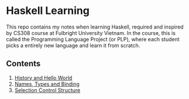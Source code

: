 # Haskell Learning
This repo contains my notes when learning Haskell, required and inspired by CS308 course at Fulbright University Vietnam. In the course, this is called the Programming Language Project (or PLP), where each student picks a entirely new language and learn it from scratch.

## Contents
1. [History and Hello World](plp1/History%20and%20Hello%20World.md)
2. [Names, Types and Binding](plp2/Names%2C%20Types%20and%20Binding.md)
3. [Selection Control Structure](plp3/Selection%20Control%20Structures.md)
